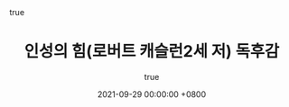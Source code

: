 ---
title: 인성의 힘(로버트 캐슬런2세 저) 독후감
author: 
    name: minseok
    link: https://github.com/kkminseok
date: 2021-09-29 00:00:00 +0800
categories: [Book]
tags: [book]
math: true
mermaid: true
image: 
  path: 
comments : true
---